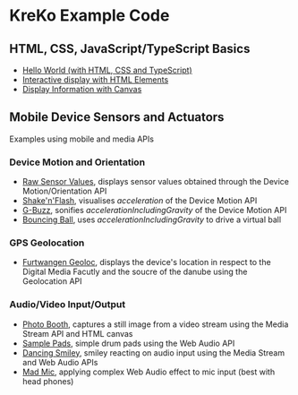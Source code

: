 # KreKo Example Code

## HTML, CSS, JavaScript/TypeScript Basics
- [Hello World (with HTML, CSS and TypeScript)](./hello-world)
- [Interactive display with HTML Elements](./display-html-soap-racer)
- [Display Information with Canvas](./display-canvas-drawing)

## Mobile Device Sensors and Actuators
Examples using mobile and media APIs

### Device Motion and Orientation
- [Raw Sensor Values](./motion-sensors/), displays sensor values obtained through the Device Motion/Orientation API
- [Shake'n'Flash](./shake-n-flash/), visualises *acceleration* of the Device Motion API
- [G-Buzz](./g-buzz/), sonifies *accelerationIncludingGravity* of the Device Motion API
- [Bouncing Ball](./bouncing-ball/), uses *accelerationIncludingGravity* to drive a virtual ball

### GPS Geolocation
- [Furtwangen Geoloc](./furtwangen-geoloc/), displays the device's location in respect to the Digital Media Facutly and the soucre of the danube using the Geolocation API

### Audio/Video Input/Output
- [Photo Booth](./photo-booth/), captures a still image from a video stream using the Media Stream API and HTML canvas
- [Sample Pads](./sample-pads/), simple drum pads using the Web Audio API
- [Dancing Smiley](./dancing-smiley/), smiley reacting on audio input using the Media Stream and Web Audio APIs
- [Mad Mic](./mad-mic/), applying complex Web Audio effect to mic input (best with head phones)

<!-- ## Client-Server with DB -->
<!-- - [HTTP Message Board](./http-message-board/) -->
